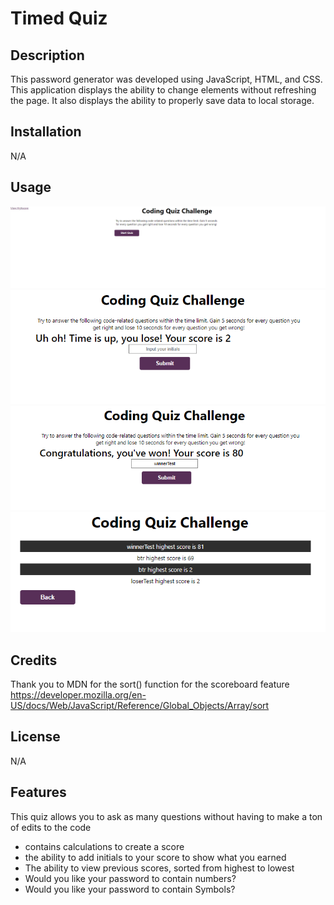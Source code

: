 # Timed Quiz

## Description
This password generator was developed using JavaScript, HTML, and CSS. This application displays the ability to change elements without refreshing the page. It also displays the ability to properly save data to local storage.


## Installation
N/A

## Usage
![A preview of the about me section](./assets/images/ex1.png)
![A preview of the project section](./assets/images/ex2.png)
![A preview of the project section](./assets/images/ex3.png)
![A preview of the project section](./assets/images/ex4.png)


## Credits
Thank you to MDN for the sort() function for the scoreboard feature
<https://developer.mozilla.org/en-US/docs/Web/JavaScript/Reference/Global_Objects/Array/sort>

## License

N/A

## Features

This quiz allows you to ask as many questions without having to make a ton of edits to the code
* contains calculations to create a score
* the ability to add initials to your score to show what you earned
* The ability to view previous scores, sorted from highest to lowest
* Would you like your password to contain numbers?
* Would you like your password to contain Symbols?